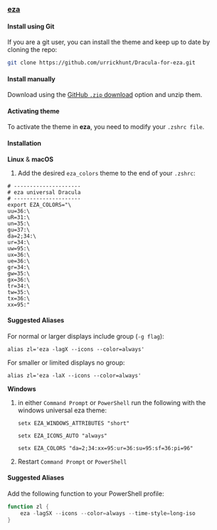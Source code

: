 ### [eza](https://github.com/eza-community/eza)

#### Install using Git

If you are a git user, you can install the theme and keep up to date by cloning the repo:

```bash
git clone https://github.com/urrickhunt/Dracula-for-eza.git
```

#### Install manually

Download using the [GitHub `.zip` download](https://github.com/urrickhunt/Dracula-for-eza/archive/refs/heads/main.zip) option and unzip them.

#### Activating theme

To activate the theme in **eza**, you need to modify your `.zshrc file`.

#### Installation

**Linux** & **macOS**

1. Add the desired `eza_colors` theme to the end of your `.zshrc`:

```zshrc
# ---------------------
# eza universal Dracula
# ---------------------
export EZA_COLORS="\
uu=36:\
uR=31:\
un=35:\
gu=37:\
da=2;34:\
ur=34:\
uw=95:\
ux=36:\
ue=36:\
gr=34:\
gw=35:\
gx=36:\
tr=34:\
tw=35:\
tx=36:\
xx=95:"
```

#### Suggested Aliases

For normal or larger displays include group (`-g flag`):

```zshrc
alias zl='eza -lagX --icons --color=always'
```

For smaller or limited displays no group:

```zshrc
alias zl='eza -laX --icons --color=always'
```

**Windows**

1. in either `Command Prompt` or `PowerShell` run the following with the windows universal eza theme:

   `setx EZA_WINDOWS_ATTRIBUTES "short"`

   `setx EZA_ICONS_AUTO "always"`

   `setx EZA_COLORS "da=2;34:xx=95:ur=36:su=95:sf=36:pi=96"`

2. Restart `Command Prompt` or `PowerShell`

#### Suggested Aliases

Add the following function to your PowerShell profile:

```ps1
function zl {
    eza -lagSX --icons --color=always --time-style=long-iso
}
```

